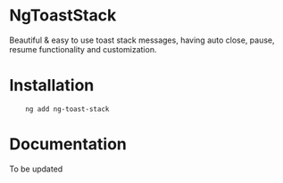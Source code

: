 # NgToastStack

Beautiful & easy to use toast stack messages, having auto close, pause, resume functionality and customization.

# Installation
```
    ng add ng-toast-stack
```

# Documentation
To be updated